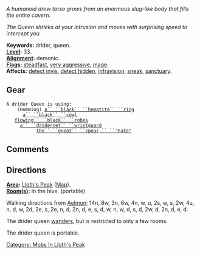 *A humanoid drow torso grows from an enormous slug-like body that fills
the entire cavern.*

*The Queen shrieks at your intrusion and moves with surprising speed to
intercept you.*

**Keywords:** drider, queen.  
**[Level](Level "wikilink"):** 33.  
**[Alignment](Alignment "wikilink"):** demonic.  
**[Flags](:Category:_Mob_Types "wikilink"):**
[steadfast](Sentinel_Mobs "wikilink"), [very
aggressive](Aggressive_Mobs "wikilink"),
[mage](Spellcasting_Mobs "wikilink").  
**Affects:** [detect invis](Detect_Invis "wikilink"), [detect
hidden](Detect_Hidden "wikilink"),
[infravision](Infravision "wikilink"), [sneak](Sneak "wikilink"),
[sanctuary](Sanctuary "wikilink").  

## Gear

`A drider Queen is using:`  
<worn on finger>`    (Humming) `[`a`` ``black`` ``hematite`` ``ring`](Black_Hematite_Ring "wikilink")  
<worn on head>`      `[`a`` ``black`` ``cowl`](Black_Cowl "wikilink")  
<worn about body>`   `[`flowing`` ``black`` ``robes`](Flowing_Black_Robes "wikilink")  
<worn on wrist>`     `[`a`` ``dridernet`` ``wristguard`](Dridernet_Wristguard "wikilink")  
<wielded>`           `[`the`` ``great`` ``spear,`` ``"Fate"`](Great_Spear,_"Fate" "wikilink")

## Comments

## Directions

**[Area](:Category:_Areas "wikilink"):** [Lloth's
Peak](:Category:_Lloth's_Peak "wikilink")
([Map](Lloth's_Peak_Map "wikilink")).  
**[Room(s)](:Category:_Rooms "wikilink"):** In the hive. (portable)

Walking directions from [Aelmon](Aelmon "wikilink"): 14n, 8w, 3n, 6w,
4n, w, u, 2s, w, s, 2w, 4u, n, d, w, 2d, 2e, s, 2e, n, d, 2n, d, e, s,
d, w, n, w, d, s, d, 2w, d, 2n, d, e, d.

The drider queen [wanders](Wandering_Mobs "wikilink"), but is restricted
to only a few rooms.

The drider queen is portable.  

[Category: Mobs In Lloth's
Peak](Category:_Mobs_In_Lloth's_Peak "wikilink")
